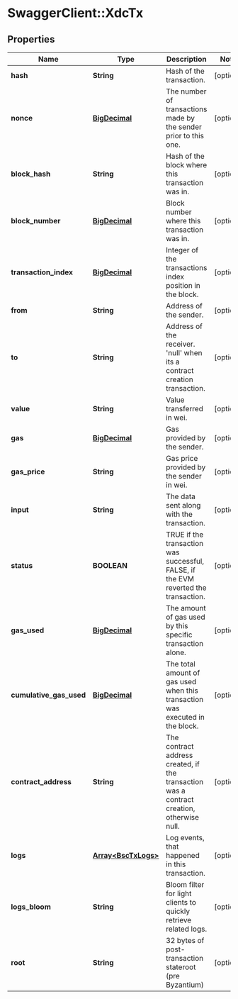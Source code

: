 # SwaggerClient::XdcTx

## Properties
Name | Type | Description | Notes
------------ | ------------- | ------------- | -------------
**hash** | **String** | Hash of the transaction. | [optional] 
**nonce** | [**BigDecimal**](BigDecimal.md) | The number of transactions made by the sender prior to this one. | [optional] 
**block_hash** | **String** | Hash of the block where this transaction was in. | [optional] 
**block_number** | [**BigDecimal**](BigDecimal.md) | Block number where this transaction was in. | [optional] 
**transaction_index** | [**BigDecimal**](BigDecimal.md) | Integer of the transactions index position in the block. | [optional] 
**from** | **String** | Address of the sender. | [optional] 
**to** | **String** | Address of the receiver. &#x27;null&#x27; when its a contract creation transaction. | [optional] 
**value** | **String** | Value transferred in wei. | [optional] 
**gas** | [**BigDecimal**](BigDecimal.md) | Gas provided by the sender. | [optional] 
**gas_price** | **String** | Gas price provided by the sender in wei. | [optional] 
**input** | **String** | The data sent along with the transaction. | [optional] 
**status** | **BOOLEAN** | TRUE if the transaction was successful, FALSE, if the EVM reverted the transaction. | [optional] 
**gas_used** | [**BigDecimal**](BigDecimal.md) | The amount of gas used by this specific transaction alone. | [optional] 
**cumulative_gas_used** | [**BigDecimal**](BigDecimal.md) | The total amount of gas used when this transaction was executed in the block. | [optional] 
**contract_address** | **String** | The contract address created, if the transaction was a contract creation, otherwise null. | [optional] 
**logs** | [**Array&lt;BscTxLogs&gt;**](BscTxLogs.md) | Log events, that happened in this transaction. | [optional] 
**logs_bloom** | **String** | Bloom filter for light clients to quickly retrieve related logs. | [optional] 
**root** | **String** | 32 bytes of post-transaction stateroot (pre Byzantium) | [optional] 

